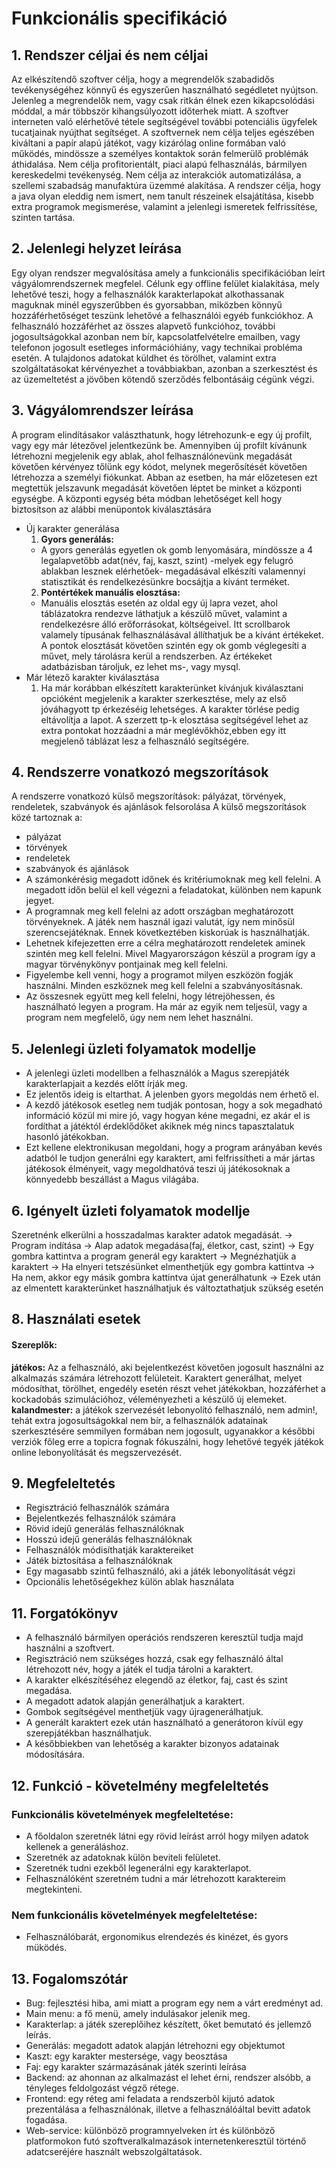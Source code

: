 # Funkcionális specifikáció

## 1. Rendszer céljai és nem céljai 

Az elkészítendő szoftver célja, hogy a megrendelők szabadidős tevékenységéhez könnyű és egyszerűen 
használható segédletet nyújtson. Jelenleg a megrendelők nem, vagy csak ritkán élnek ezen kikapcsolódási 
móddal, a már többször kihangsúlyozott időterhek miatt. A szoftver interneten való elérhetővé tétele 
segítségével további potenciális ügyfelek tucatjainak nyújthat segítséget. 
A szoftvernek nem célja teljes egészében kiváltani a papír alapú játékot, vagy kizárólag online formában 
való működés, mindössze a személyes kontaktok során felmerülő problémák áthidalása. Nem célja profitorientált, 
piaci alapú felhasználás, bármilyen kereskedelmi tevékenység. Nem célja az interakciók automatizálása, 
a szellemi szabadság manufaktúra üzemmé alakítása.
A rendszer célja, hogy a java olyan eleddig nem ismert, nem tanult részeinek elsajátítása, kisebb extra 
programok megismerése, valamint a jelenlegi ismeretek felfrissítése, szinten tartása.

## 2. Jelenlegi helyzet leírása

Egy olyan rendszer megvalósítása amely a funkcionális specifikációban leírt vágyálomrendszernek megfelel.
Célunk egy offline felület kialakítása, mely lehetővé teszi, hogy a felhasználók karakterlapokat alkothassanak 
maguknak minél egyszerűbben és gyorsabban, miközben könnyű hozzáférhetőséget teszünk lehetővé a felhasználói 
egyéb funkciókhoz.
A felhasználó hozzáférhet az összes alapvető funkcióhoz, további jogosultságokkal azonban nem bír, kapcsolatfelvételre 
emailben, vagy telefonon jogosult esetleges információhiány, vagy technikai probléma esetén.
A tulajdonos adatokat küldhet és törölhet, valamint extra szolgáltatásokat kérvényezhet a továbbiakban, azonban a 
szerkesztést és az üzemeltetést a jövőben kötendő szerződés felbontásáig cégünk végzi.

## 3. Vágyálomrendszer leírása

A program elindításakor valászthatunk, hogy létrehozunk-e egy új profilt, vagy egy már 
létezővel jelentkezünk be. Amennyiben új profilt kívánunk létrehozni megjelenik egy ablak, 
ahol felhasználónevünk megadását követően kérvényez tőlünk egy kódot, melynek megerősítését 
követően létrehozza a személyi fiókunkat. Abban az esetben, ha már előzetesen ezt megtettük 
jelszavunk megadását követően léptet be minket a központi egységbe. 
A központi egység béta módban lehetőséget kell hogy biztosítson az alábbi menüpontok kiválasztására 
- Új karakter generálása
    1. **Gyors generálás:**
    - A gyors generálás egyetlen ok gomb lenyomására, mindössze a 4 legalapvetőbb adat(név, faj, kaszt, szint) 
    -melyek egy felugró ablakban lesznek elérhetőek- megadásával elkészíti valamennyi statisztikát és rendelkezésünkre bocsájtja a kívánt terméket.
    2. **Pontértékek manuális elosztása:**
    - Manuális elosztás esetén az oldal egy új lapra vezet, ahol táblázatokra rendezve láthatjuk a 
készülő művet, valamint a rendelkezésre álló erőforrásokat, költségeivel. Itt scrollbarok valamely 
típusának felhasználásával állíthatjuk be a kívánt értékeket. A pontok elosztását követően szintén 
egy ok gomb véglegesíti a művet, mely tárolásra kerül a rendszerben.
Az értékeket adatbázisban tároljuk, ez lehet ms-, vagy mysql.
- Már létező karakter kiválasztása
    1. Ha már korábban elkészített karakterünket kívánjuk kiválasztani opcióként megjelenik a karakter szerkesztése, mely az első jóváhagyott tp érkezéséig lehetséges. A karakter törlése pedig eltávolítja a lapot. A szerzett tp-k elosztása segítségével lehet az extra pontokat hozzáadni a már meglévőkhöz,ebben egy itt megjelenő táblázat lesz a felhasználó segítségére.


## 4. Rendszerre vonatkozó megszorítások

A rendszerre vonatkozó külső megszorítások: pályázat, törvények, rendeletek, szabványok és ajánlások felsorolása
A külső megszorítások közé tartoznak a:
- pályázat
- törvények
- rendeletek
- szabványok és ajánlások
- A számonkérésig megadott időnek és kritériumoknak meg kell felelni.
A megadott időn belül el kell végezni a feladatokat, különben nem kapunk jegyet.
- A programnak meg kell felelni az adott országban meghatározott törvényeknek.
A játék nem használ igazi valutát, így nem minősül szerencsejátéknak. Ennek
következtében kiskorúak is használhatják.
- Lehetnek kifejezetten erre a célra meghatározott rendeletek aminek szintén meg kell felelni.
Mivel Magyarországon készül a program így a magyar törvénykönyv pontjainak meg kell felelni.
- Figyelembe kell venni, hogy a programot milyen eszközön fogják használni.
Minden eszköznek meg kell felelni a szabványosításnak.
- Az összesnek együtt meg kell felelni, hogy létrejöhessen, és használható legyen a program.
Ha már az egyik nem teljesül, vagy a program nem megfelelő, úgy nem nem lehet használni.

## 5. Jelenlegi üzleti folyamatok modellje

- A jelenlegi üzleti modellben a felhasználók a Magus szerepjáték karakterlapjait a kezdés előtt írják meg.
- Ez jelentős ideig is eltarthat. A jelenben gyors megoldás nem érhető el.
- A kezdő játékosok esetleg nem tudják pontosan, hogy a sok megadható információ közül mi mire jó, vagy hogyan kéne megadni, ez akár el is fordíthat a játéktól érdeklődőket akiknek még nincs tapasztalatuk hasonló játékokban. 
- Ezt kellene elektronikusan megoldani, hogy a program arányában kevés adatból le tudjon generálni egy karaktert, ami felfrissítheti a már jártas játékosok élményeit, vagy megoldhatóvá teszi új játékosoknak a könnyedebb beszállást a Magus világába.

## 6. Igényelt üzleti folyamatok modellje

Szeretnénk elkerülni a hosszadalmas karakter adatok megadását. -> Program indítása -> Alap adatok megadása(faj, életkor, cast, szint) ->
Egy gombra kattintva a program generál egy karaktert -> Megnézhatjük a karaktert -> Ha elnyeri tetszésünket elmenthetjük egy gombra kattintva ->
Ha nem, akkor egy másik gombra kattintva újat generálhatunk -> Ezek után az elmentett karakterünket használhatjuk és változtathatjuk szükség esetén

## 8. Használati esetek

#### Szereplők:
**játékos:** Az a felhasználó, aki bejelentkezést követően jogosult használni az alkalmazás számára 
létrehozott felületeit. Karaktert generálhat, melyet módosíthat, törölhet, engedély esetén részt 
vehet játékokban, hozzáférhet a kockadobás szimulációhoz, véleményezheti a készülő új elemeket.\
**kalandmester:**
a játékok szervezését lebonyolító felhasználó, nem admin!, tehát extra jogosultságokkal
nem bír, a felhasználók adatainak szerkesztésére semmilyen formában nem jogosult, ugyanakkor a későbbi
verziók főleg erre a topicra fognak fókuszálni, hogy lehetővé tegyék játékok online lebonyolítását
és megszervezését.

## 9. Megfeleltetés

- Regisztráció felhasználók számára
- Bejelentkezés felhasználók számára
- Rövid idejű generálás felhasználóknak
- Hosszú idejű generálás felhasználóknak
- Felhasználók módisíthatják karaktereiket
- Játék biztosítása a felhasználóknak
- Egy magasabb szintű felhasználó, aki a játék lebonyolítását végzi
- Opcionális lehetőségekhez külön ablak használata

## 11. Forgatókönyv

- A felhasználó bármilyen operációs rendszeren keresztül tudja majd használni a szoftvert.
- Regisztráció nem szükséges hozzá, csak egy felhasználó által létrehozott név, hogy a játék el tudja tárolni a karaktert.
- A karakter elkészítéséhez elegendő az életkor, faj, cast és szint megadása.
- A megadott adatok alapján generálhatjuk a karaktert.
- Gombok segítségével menthetjük vagy újragenerálhatjuk.
- A generált karaktert ezek után használható a generátoron kívül egy szerepjátékban használhatjuk.
- A későbbiekben van lehetőség a karakter bizonyos adatainak módosítására.

## 12. Funkció - követelmény megfeleltetés
### Funkcionális követelmények megfeleltetése:
- A főoldalon szeretnék látni egy rövid leírást arról hogy milyen adatok kellenek a generáláshoz.
- Szeretnék az adatoknak külön beviteli felületet.
- Szeretnék tudni ezekből legenerálni egy karakterlapot.
- Felhasználóként szeretném tudni a már létrehozott karaktereim megtekinteni.
### Nem funkcionális követelmények megfeleltetése:
- Felhasználóbarát, ergonomikus elrendezés és kinézet, és gyors müködés.

## 13. Fogalomszótár

- Bug: fejlesztési hiba, ami miatt a program egy nem a várt eredményt ad. 
- Main menu: a fő menü, amely indulásakor jelenik meg.
- Karakterlap: a játék szereplőihez készített, őket bemutató és jellemző leírás.
- Generálás: megadott adatok alapján létrehozni egy objektumot
- Kaszt: egy karakter mestersége, vagy beosztása
- Faj: egy karakter származásának játék szerinti leírása
- Backend: az ahonnan az alkalmazást el lehet érni, rendszer alsóbb, a tényleges feldolgozást végző rétege. 
- Frontend: egy réteg ami feladata a rendszerbõl kijutó adatok prezentálása a felhasználónak, illetve a felhasználóáltal bevitt adatok fogadása.
- Web-service: különbözõ programnyelveken írt és különböző platformokon futó szoftveralkalmazások internetenkeresztül történő adatcseréjére használt webszolgáltatások.
